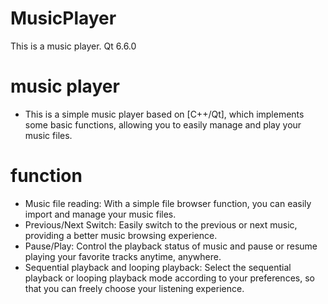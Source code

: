 # MusicPlayer
This is a music player. Qt 6.6.0

# music player 
- This is a simple music player based on [C++/Qt], which implements some basic functions, allowing you to easily manage and play your music files.
# function
- Music file reading: With a simple file browser function, you can easily import and manage your music files.
- Previous/Next Switch: Easily switch to the previous or next music, providing a better music browsing experience.
- Pause/Play: Control the playback status of music and pause or resume playing your favorite tracks anytime, anywhere.
- Sequential playback and looping playback: Select the sequential playback or looping playback mode according to your preferences, so that you can freely choose your listening experience.
